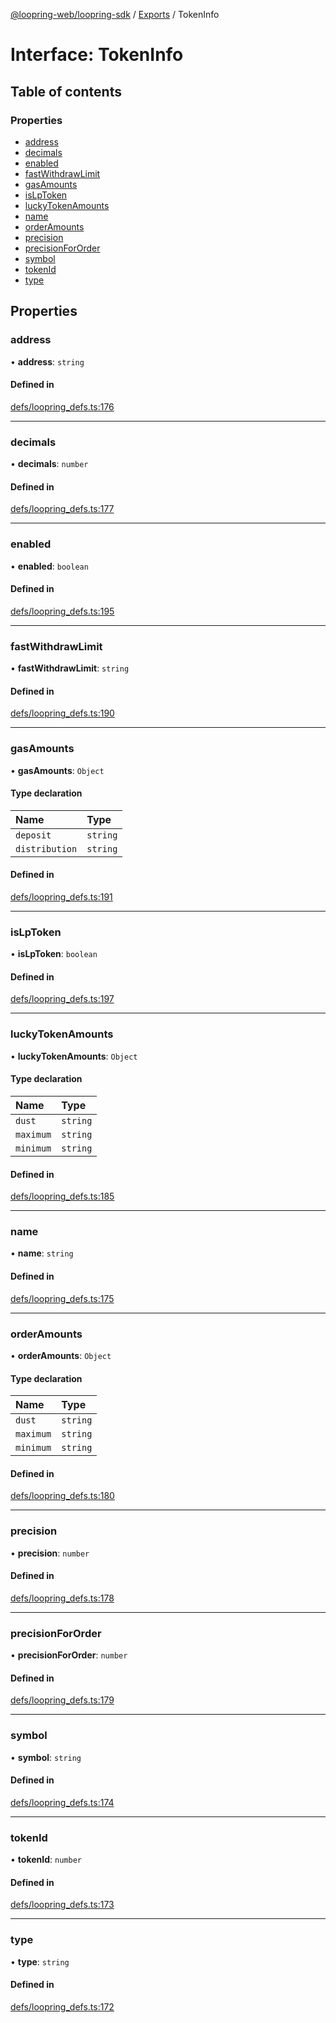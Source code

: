 [@loopring-web/loopring-sdk](../README.md) / [Exports](../modules.md) / TokenInfo

# Interface: TokenInfo

## Table of contents

### Properties

- [address](TokenInfo.md#address)
- [decimals](TokenInfo.md#decimals)
- [enabled](TokenInfo.md#enabled)
- [fastWithdrawLimit](TokenInfo.md#fastwithdrawlimit)
- [gasAmounts](TokenInfo.md#gasamounts)
- [isLpToken](TokenInfo.md#islptoken)
- [luckyTokenAmounts](TokenInfo.md#luckytokenamounts)
- [name](TokenInfo.md#name)
- [orderAmounts](TokenInfo.md#orderamounts)
- [precision](TokenInfo.md#precision)
- [precisionForOrder](TokenInfo.md#precisionfororder)
- [symbol](TokenInfo.md#symbol)
- [tokenId](TokenInfo.md#tokenid)
- [type](TokenInfo.md#type)

## Properties

### address

• **address**: `string`

#### Defined in

[defs/loopring_defs.ts:176](https://github.com/Loopring/loopring_sdk/blob/f91f904/src/defs/loopring_defs.ts#L176)

___

### decimals

• **decimals**: `number`

#### Defined in

[defs/loopring_defs.ts:177](https://github.com/Loopring/loopring_sdk/blob/f91f904/src/defs/loopring_defs.ts#L177)

___

### enabled

• **enabled**: `boolean`

#### Defined in

[defs/loopring_defs.ts:195](https://github.com/Loopring/loopring_sdk/blob/f91f904/src/defs/loopring_defs.ts#L195)

___

### fastWithdrawLimit

• **fastWithdrawLimit**: `string`

#### Defined in

[defs/loopring_defs.ts:190](https://github.com/Loopring/loopring_sdk/blob/f91f904/src/defs/loopring_defs.ts#L190)

___

### gasAmounts

• **gasAmounts**: `Object`

#### Type declaration

| Name | Type |
| :------ | :------ |
| `deposit` | `string` |
| `distribution` | `string` |

#### Defined in

[defs/loopring_defs.ts:191](https://github.com/Loopring/loopring_sdk/blob/f91f904/src/defs/loopring_defs.ts#L191)

___

### isLpToken

• **isLpToken**: `boolean`

#### Defined in

[defs/loopring_defs.ts:197](https://github.com/Loopring/loopring_sdk/blob/f91f904/src/defs/loopring_defs.ts#L197)

___

### luckyTokenAmounts

• **luckyTokenAmounts**: `Object`

#### Type declaration

| Name | Type |
| :------ | :------ |
| `dust` | `string` |
| `maximum` | `string` |
| `minimum` | `string` |

#### Defined in

[defs/loopring_defs.ts:185](https://github.com/Loopring/loopring_sdk/blob/f91f904/src/defs/loopring_defs.ts#L185)

___

### name

• **name**: `string`

#### Defined in

[defs/loopring_defs.ts:175](https://github.com/Loopring/loopring_sdk/blob/f91f904/src/defs/loopring_defs.ts#L175)

___

### orderAmounts

• **orderAmounts**: `Object`

#### Type declaration

| Name | Type |
| :------ | :------ |
| `dust` | `string` |
| `maximum` | `string` |
| `minimum` | `string` |

#### Defined in

[defs/loopring_defs.ts:180](https://github.com/Loopring/loopring_sdk/blob/f91f904/src/defs/loopring_defs.ts#L180)

___

### precision

• **precision**: `number`

#### Defined in

[defs/loopring_defs.ts:178](https://github.com/Loopring/loopring_sdk/blob/f91f904/src/defs/loopring_defs.ts#L178)

___

### precisionForOrder

• **precisionForOrder**: `number`

#### Defined in

[defs/loopring_defs.ts:179](https://github.com/Loopring/loopring_sdk/blob/f91f904/src/defs/loopring_defs.ts#L179)

___

### symbol

• **symbol**: `string`

#### Defined in

[defs/loopring_defs.ts:174](https://github.com/Loopring/loopring_sdk/blob/f91f904/src/defs/loopring_defs.ts#L174)

___

### tokenId

• **tokenId**: `number`

#### Defined in

[defs/loopring_defs.ts:173](https://github.com/Loopring/loopring_sdk/blob/f91f904/src/defs/loopring_defs.ts#L173)

___

### type

• **type**: `string`

#### Defined in

[defs/loopring_defs.ts:172](https://github.com/Loopring/loopring_sdk/blob/f91f904/src/defs/loopring_defs.ts#L172)
